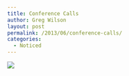 ```yaml
---
title: Conference Calls
author: Greg Wilson
layout: post
permalink: /2013/06/conference-calls/
categories:
  - Noticed
---
```

![][1]

 [1]: https://pbs.twimg.com/media/BMErfRWCMAAEG9J.jpg